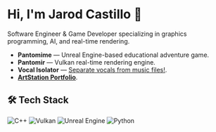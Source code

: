# Hi, I'm Jarod Castillo 👋
Software Engineer & Game Developer specializing in graphics programming, AI, and real-time rendering.

- **Pantomime** — Unreal Engine-based educational adventure game.
- **Pantomir** — Vulkan real-time rendering engine.
- **Vocal Isolator** — [Separate vocals from music files!](https://huggingface.co/spaces/Smotto/Vocal-Isolator).
- [**ArtStation Portfolio**](https://www.artstation.com/jarodcastillo).

## 🛠 Tech Stack
![C++](https://img.shields.io/badge/C++-00599C?logo=cplusplus&logoColor=white)
![Vulkan](https://img.shields.io/badge/Vulkan-AC162C?logo=vulkan&logoColor=white)
![Unreal Engine](https://img.shields.io/badge/Unreal_Engine-313131?logo=unrealengine&logoColor=white)
![Python](https://img.shields.io/badge/Python-3776AB?logo=python&logoColor=white)
